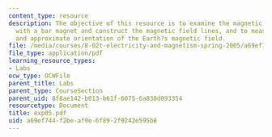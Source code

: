 ```yaml
---
content_type: resource
description: The objective of this resource is to examine the magnetic field associated
  with a bar magnet and construct the magnetic field lines, and to measure the magnitude
  and approximate orientation of the Earth?s magnetic field.
file: /media/courses/8-02t-electricity-and-magnetism-spring-2005/a69ef744f2beaf9e6f892f9242e595b8_exp05.pdf
file_type: application/pdf
learning_resource_types:
- Labs
ocw_type: OCWFile
parent_title: Labs
parent_type: CourseSection
parent_uid: 8f8ae142-b013-b61f-6075-6a830d093354
resourcetype: Document
title: exp05.pdf
uid: a69ef744-f2be-af9e-6f89-2f9242e595b8
---
```

